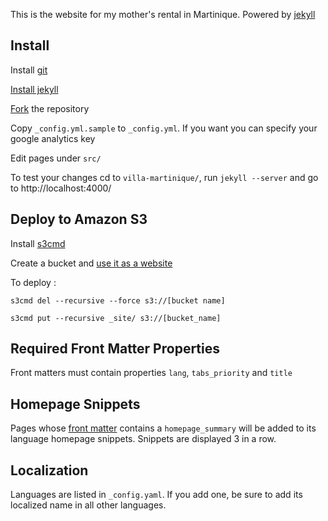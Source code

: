This is the website for my mother's rental in Martinique.
Powered by [jekyll](http://jekyllrb.com/)

Install
-------
Install [git](http://git-scm.org)

[Install jekyll](https://github.com/mojombo/jekyll/wiki/Install)

[Fork](https://help.github.com/articles/fork-a-repo) the repository

Copy `_config.yml.sample` to `_config.yml`. If you want you can specify your google analytics key

Edit pages under `src/`

To test your changes cd to `villa-martinique/`, run `jekyll --server` and go to http://localhost:4000/

Deploy to Amazon S3
---------
Install [s3cmd](http://s3tools.org/download)

Create a bucket and [use it as a website](http://docs.amazonwebservices.com/AmazonS3/latest/dev/WebsiteHosting.html)

To deploy :

`s3cmd del --recursive --force s3://[bucket name]`

`s3cmd put --recursive _site/ s3://[bucket_name]`

Required Front Matter Properties
--------------------------------
Front matters must contain properties `lang`, `tabs_priority` and `title`

Homepage Snippets
-----------------
Pages whose [front matter](https://github.com/mojombo/jekyll/wiki/YAML-Front-Matter) contains a `homepage_summary` will be added to its language homepage snippets. Snippets are displayed 3 in a row.

Localization
------------
Languages are listed in `_config.yaml`. If you add one, be sure to add its localized name in all other languages.

